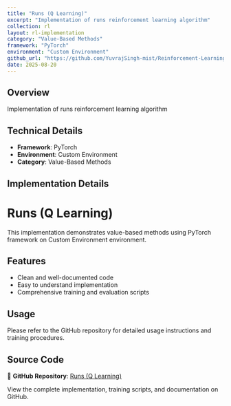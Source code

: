 ```yaml
---
title: "Runs (Q Learning)"
excerpt: "Implementation of runs reinforcement learning algorithm"
collection: rl
layout: rl-implementation
category: "Value-Based Methods"
framework: "PyTorch"
environment: "Custom Environment"
github_url: "https://github.com/YuvrajSingh-mist/Reinforcement-Learning/tree/master/Q-Learning/runs"
date: 2025-08-20
---
```


## Overview
Implementation of runs reinforcement learning algorithm

## Technical Details
- **Framework**: PyTorch
- **Environment**: Custom Environment
- **Category**: Value-Based Methods

## Implementation Details


# Runs (Q Learning)

This implementation demonstrates value-based methods using PyTorch framework on Custom Environment environment.

## Features
- Clean and well-documented code
- Easy to understand implementation
- Comprehensive training and evaluation scripts

## Usage
Please refer to the GitHub repository for detailed usage instructions and training procedures.


## Source Code
📁 **GitHub Repository**: [Runs (Q Learning)](https://github.com/YuvrajSingh-mist/Reinforcement-Learning/tree/master/Q-Learning/runs)

View the complete implementation, training scripts, and documentation on GitHub.
